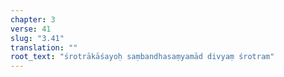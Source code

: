 ```yaml
---
chapter: 3
verse: 41
slug: "3.41"
translation: ""
root_text: "śrotrākāśayoḥ saṃbandhasaṃyamād divyaṃ śrotram"
---
```


